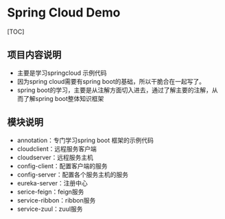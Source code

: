 # Spring Cloud Demo

[TOC]



## 项目内容说明

- 主要是学习springcloud 示例代码
- 因为spring cloud需要有spring boot的基础，所以干脆合在一起写了。
- spring boot的学习，主要是从注解方面切入进去，通过了解主要的注解，从而了解spring boot整体知识框架



## 模块说明

- annotation：专门学习spring boot 框架的示例代码
- cloudclient：远程服务客户端
- cloudserver：远程服务主机
- config-client：配置客户端的服务
- config-server：配置各个服务主机的服务
- eureka-server：注册中心
- serice-feign：feign服务
- service-ribbon：ribbon服务
- service-zuul：zuul服务







